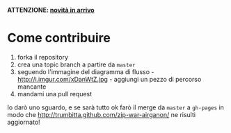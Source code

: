 **ATTENZIONE: [novità in arrivo](https://github.com/trumbitta/zip-war-airganon/issues/1)**

# Come contribuire #

1. forka il repository
2. crea una topic branch a partire da `master`
3. seguendo l'immagine del diagramma di flusso - http://i.imgur.com/xDanWtZ.jpg - aggiungi un pezzo di percorso mancante
4. mandami una pull request

Io darò uno sguardo, e se sarà tutto ok farò il merge da `master` a `gh-pages` in modo che http://trumbitta.github.com/zip-war-airganon/ ne risulti aggiornato!
